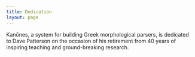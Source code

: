 ```yaml
---
title: Dedication
layout: page
---
```



Kanōnes, a system for building Greek morphological parsers, is dedicated to Dave Patterson on the occasion of his retirement from 40 years of inspiring teaching and  ground-breaking research.
